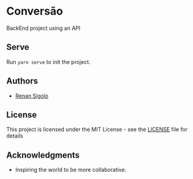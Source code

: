 # Conversão

BackEnd project using an API

## Serve

Run `yarn serve` to init the project.

## Authors

* [Renan Sigolo](https://github.com/renansigolo)

## License

This project is licensed under the MIT License - see the [LICENSE](LICENSE) file for details

## Acknowledgments

* Inspiring the world to be more collaborative.
